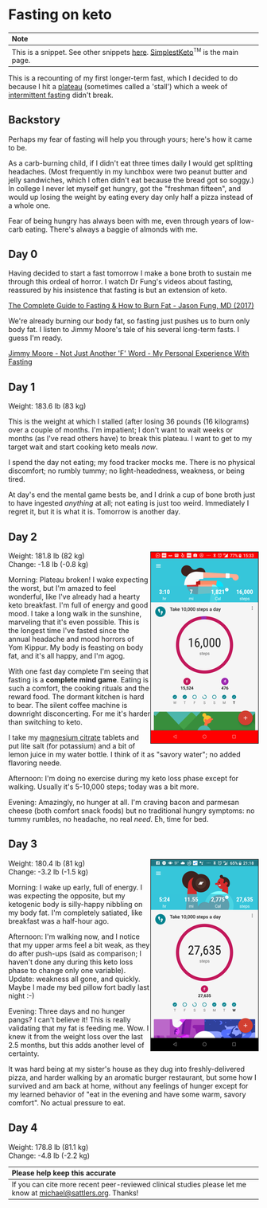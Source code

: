 # Fasting on keto

| Note |
| :--- |
| This is a snippet. See other snippets [here](https://github.com/mickeys/lose-weight-keto/tree/master/snippets). [SimplestKeto](https://github.com/mickeys/lose-weight-keto/blob/master/simplest-keto-how-to-start.md)<sup><font size="-2">TM</font></sup> is the main page. |

This is a recounting of my first longer-term fast, which I decided to do because I hit a [plateau](./plateaus_and_stalls.md) (sometimes called a 'stall') which a week of [intermittent fasting](intermittent_fasting.md) didn't break.

## Backstory

Perhaps my fear of fasting will help you through yours; here's how it came to be.

As a carb-burning child, if I didn't eat three times daily I would get splitting headaches. (Most frequently in my lunchbox were two peanut butter and jelly sandwiches, which I often didn't eat because the bread got so soggy.) In college I never let myself get hungry, got the "freshman fifteen", and would up losing the weight by eating every day only half a pizza instead of a whole one.

Fear of being hungry has always been with me, even through years of low-carb eating. There's always a baggie of almonds with me.

## Day 0

Having decided to start a fast tomorrow I make a bone broth to sustain me through this ordeal of horror. I watch Dr Fung's videos about fasting, reassured by his insistence that fasting is but an extension of keto.

[The Complete Guide to Fasting & How to Burn Fat - Jason Fung, MD (2017)](http://www.youtube.com/watch?v=n3dwizlGaRI)

We're already burning our body fat, so fasting just pushes us to burn only body fat. I listen to Jimmy Moore's tale of his several long-term fasts. I guess I'm ready.

[Jimmy Moore - Not Just Another 'F' Word - My Personal Experience With Fasting](http://www.youtube.com/watch?v=aQuDq5aGXAA)

## Day 1

Weight: 183.6 lb (83 kg)

This is the weight at which I stalled (after losing 36 pounds (16 kilograms) over a couple of months. I'm impatient; I don't want to wait weeks or months (as I've read others have) to break this plateau. I want to get to my target wait and start cooking keto meals _now_.

I spend the day not eating; my food tracker mocks me. There is no physical discomfort; no rumbly tummy; no light-headedness, weakness, or being tired.

At day's end the mental game bests be, and I drink a cup of bone broth just to have ingested _anything_ at all; not eating is just too weird. Immediately I regret it, but it is what it is. Tomorrow is another day.

## Day 2

<img src="../i/20180123-153305_16k_steps-sm.png" align="right" border="1">

Weight: 181.8 lb (82 kg)<br>
Change: -1.8 lb (-0.8 kg)

Morning: Plateau broken! I wake expecting the worst, but I'm amazed to feel wonderful, like I've already had a hearty keto breakfast. I'm full of energy and good mood. I take a long walk in the sunshine, marveling that it's even possible. This is the longest time I've fasted since the annual  headache and mood horrors of Yom Kippur. My body is feasting on body fat, and it's all happy, and I'm agog.

With one fast day complete I'm seeing that fasting is a **complete mind game**. Eating is such a comfort, the cooking rituals and the reward food. The dormant kitchen is hard to bear. The silent coffee machine is downright disconcerting. For me it's harder than switching to keto.

I take my [magnesium citrate](snippets/magnesium_bioavailability.md) tablets and put lite salt (for potassium) and a bit of lemon juice in my water bottle. I think of it as "savory water"; no added flavoring neede.

Afternoon: I'm doing no exercise during my keto loss phase except for walking. Usually it's 5-10,000 steps; today was a bit more.

Evening: Amazingly, no hunger at all. I'm craving bacon and parmesan cheese (both comfort snack foods) but no traditional hungry symptoms: no tummy rumbles, no headache, no real _need_. Eh, time for bed.
<br clear="right">

## Day 3

<img src="../i/20180124-211826_27k_steps_sm.png" align="right" border="1">

Weight: 180.4 lb (81 kg)<br>
Change: -3.2 lb (-1.5 kg)

Morning: I wake up early, full of energy. I was expecting the opposite, but my ketogenic body is silly-happy nibbling on my body fat. I'm completely satiated, like breakfast was a half-hour ago.

Afternoon: I'm walking now, and I notice that my upper arms feel a bit weak, as they do after push-ups (said as comparison; I haven't done any during this keto loss phase to change only one variable). Update: weakness all gone, and quickly. Maybe I made my bed pillow fort badly last night :-)

Evening: Three days and no hunger pangs? I can't believe it! This is really validating that my fat is feeding me. Wow. I knew it from the weight loss over the last 2.5 months, but this adds another level of certainty.

It was hard being at my sister's house as they dug into freshly-delivered pizza, and harder walking by an aromatic burger restaurant, but some how I survived and am back at home, without any feelings of hunger except for my learned behavior of "eat in the evening and have some warm, savory comfort". No actual pressure to eat.
<br clear="right">

## Day 4

Weight: 178.8 lb (81.1 kg)<br>
Change: -4.8 lb (-2.2 kg)





| Please help keep this accurate |
| :--- |
| If you can cite more recent peer-reviewed clinical studies please let me know at  <a href='&#109;ai&#108;to&#58;&#109;%69c%68&#97;el%&#52;0&#115;&#97;&#116;&#116;le&#37;&#55;2&#115;&#37;2E&#37;6F%72&#103;'>mich&#97;&#101;&#108;&#64;sa&#116;tler&#115;&#46;org</a>. Thanks!